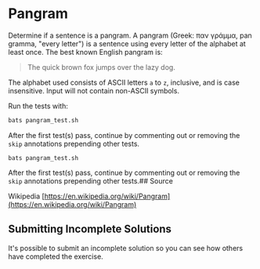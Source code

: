 # Pangram

Determine if a sentence is a pangram. A pangram (Greek: παν γράμμα, pan gramma,
"every letter") is a sentence using every letter of the alphabet at least once.
The best known English pangram is:
> The quick brown fox jumps over the lazy dog.

The alphabet used consists of ASCII letters `a` to `z`, inclusive, and is case
insensitive. Input will not contain non-ASCII symbols.


Run the tests with:

```bash
bats pangram_test.sh
```

After the first test(s) pass, continue by commenting out or removing the `skip` annotations prepending other tests.

```
bats pangram_test.sh
```

After the first test(s) pass, continue by commenting out or removing the `skip` annotations prepending other tests.## Source

Wikipedia [https://en.wikipedia.org/wiki/Pangram](https://en.wikipedia.org/wiki/Pangram)

## Submitting Incomplete Solutions
It's possible to submit an incomplete solution so you can see how others have completed the exercise.
